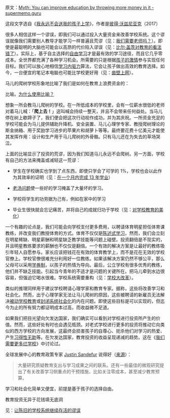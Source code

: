 原文：[Myth: You can improve education by throwing more money in it - supermemo.guru](https://supermemo.guru/wiki/Myth:_You_can_improve_education_by_throwing_more_money_in_it)

这段文字选自《[我永远不会送我的孩子上学](https://supermemo.guru/wiki/Problem_of_Schooling)》，作者是[彼得·沃兹尼亚克](https://supermemo.guru/wiki/Piotr_Wozniak)（2017）

很多人相信这样一个谬误，即我们可以通过投入大量资金来改善学校系统。这个谬误就像我们需要别人教导才能学习一样普遍且荒谬（见：[我们需要老师吗？](https://supermemo.guru/wiki/Do_we_need_teachers%3F)）。即使是最聪明的大脑也可能会以高昂的代价陷入谬误（见：[比尔·盖茨对教育的看法错了](https://supermemo.guru/wiki/Bill_Gates_is_wrong_about_education)）。实际上，基于自主选择的[自由学习](https://supermemo.guru/wiki/Free_learning)才是最有效的学习途径，而且它几乎零成本。全世界都充满了各种学习机会。所需要的只是根据[孩子的激情](https://supermemo.guru/wiki/Child's_passion)参与实现任何目标。我们可以放心地相信[学习内驱力](https://supermemo.guru/wiki/Learn_drive)算法，它会让孩子做出高效的教育选择。如今，一台便宜的笔记本电脑也可能比学校更好用（见：[凿壁上网](https://supermemo.guru/wiki/Hole_in_the_wall)）。

马儿的爬树学校形象地比喻了我们是如何在教育上浪费资金的：

比喻。[为什么使用比喻？](https://supermemo.guru/wiki/Why_use_metaphors%3F)

想象一所会教马儿爬树的学校。在一所低成本的学校里，会有一位薪水很低的老师对着马儿喊：「**爬上去！**」这叫喊会持续一整天，并且不会带来任何益处。当马儿停在树上歇蹄子了，我们便会把这次行动视作成功，并为其庆祝。一所资金充足的学校可能会为马儿提供辅助升降机、安全装置、马儿心理学专家、教授爬树理论的斯金纳箱、用于奖励学习进步的苹果片和胡萝卜等等。最终要花费十亿美元才能使其发挥作用：设计和生产用于马儿爬树的外骨骼。只有马儿还在为失去的草场哭泣。

上面的比喻显示了投资的荒谬，因为我们知道马儿永远不会爬树。另一方面，学校有自己的方法来掩盖或减轻这一荒谬：

- 学生在学校确实也学到了点东西，即使只学会了可学的 1%，学校也会以此作为其效率的证明（见：[在一个月内完成 13 年学业]( https://supermemo.guru/wiki/13_years_of_school_in_one_month)）

- [老汤问题](https://supermemo.guru/wiki/Old_soup_problem)使一些好的学习掩盖了大量坏的学习。

- 学校将学生的功劳据为己有，例如在家中的学习

- 毕业生很快就会忘记痛苦，并将自己的成就归功于学校（见：[对学校教育的美化](https://supermemo.guru/wiki/Glorification_of_schooling)）

一个有趣的论点是，我们可能会向学校支付更多费用，以聘请体育明星担任体育课教练，并改变我们教授体育的方式。体育不仅仅是[陈述式学习](https://supermemo.guru/wiki/Declarative_learning)，然而，我们会立刻在明星稀缺、明星薪酬和明星缺乏教学技能等问题上碰壁。投资翻倍是不现实的，并且明星教练要求的薪酬也不仅仅是翻倍。一个有效的解决方案是让最好的教练吸引年轻人自愿参与。家长应该把钱花在有效的体育教学上，而不是花在无效的学校官僚上。学校官僚很难充分利用好一位教练。如果该解决方案仍然不够公平，那么父母可以采用[学券制](https://supermemo.guru/wiki/School_voucher)，以孩子的热情为导向。最后，公立学校有很多优秀的教练，他们并不缺乏技能。引起当今青年的不适才是问题的关键所在。把马儿牵到水边很容易，但强迫它喝水很难。学校系统需要重构（见：[学校大改革](https://supermemo.guru/wiki/Grand_School_Reform)）。

类似的推理同样用于建议学校聘请心理学家和教育专家。据称，这些将改善学习和社会化。然而，出于心理学家无法让马儿爬树的原因，这些被聘请的新雇员无法解决[被动学校教育](https://supermemo.guru/wiki/Passive_schooling)或[封闭系统社会化](https://supermemo.guru/wiki/Closed_systems_of_socialization)的内在问题。即使这些目标是可以实现的，但迄今为止的所有努力都证明成本过高，而收益微不足道。

如果我们把目光望向欠发达国家，我们确实可以看到对学校进行投资所产生的价值。然而，这些好处有时也会遇见瓶颈。对老式学校进行更多的投资将推动它向类似的西方学校的方向发展，这最终会损害孩子的自尊心、扼杀他们对学习的热爱、产生[习得性无助](https://supermemo.guru/wiki/Learned_helplessness)等。在欠发达国家，教育投资的收益呈现递减的趋势。这在《[我们需要更多烂学校](https://supermemo.guru/wiki/We_need_more_bad_schools)》中讨论过。

全球发展中心的教育政策专家 [Justin Sandefur](https://www.cgdev.org/expert/justin-sandefur) 说得好（[来源](https://www.cgdev.org/blog/world-needs-more-bad-schools)）：

> 大量研究质疑教育支出与学习成果之间的联系。还有一些最佳的微观研究提出了有关改善学习侧重点的干预措施，比如关注零成本，甚至减少教育预算。

学习和社会化简单又便宜，前提是基于孩子的选择自由。

教育投资无异于花钱填无底洞

见：[让陈旧的学校系统继续存活的谬误](https://supermemo.guru/wiki/Mythology_of_the_archaic_school_system)